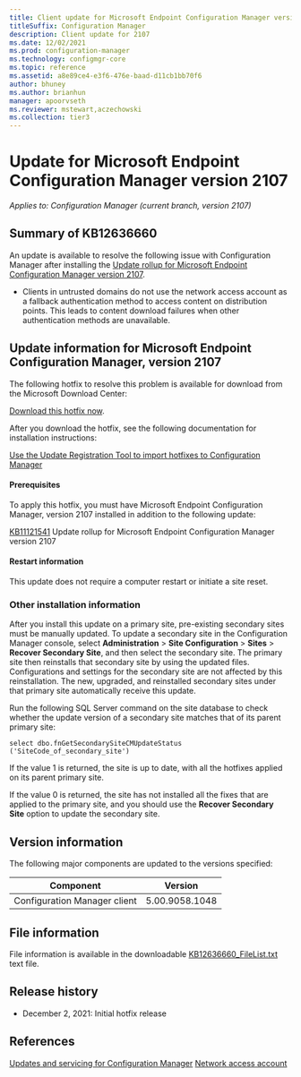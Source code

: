 ```yaml
---
title: Client update for Microsoft Endpoint Configuration Manager version 2107
titleSuffix: Configuration Manager
description: Client update for 2107
ms.date: 12/02/2021
ms.prod: configuration-manager
ms.technology: configmgr-core
ms.topic: reference
ms.assetid: a8e89ce4-e3f6-476e-baad-d11cb1bb70f6
author: bhuney
ms.author: brianhun
manager: apoorvseth
ms.reviewer: mstewart,aczechowski
ms.collection: tier3
---
```


# Update for Microsoft Endpoint Configuration Manager version 2107

*Applies to: Configuration Manager (current branch, version 2107)*
## Summary of KB12636660

An update is available to resolve the following issue with Configuration Manager after installing the [Update rollup for Microsoft Endpoint Configuration Manager version 2107](./11121541.md).

- Clients in untrusted domains do not use the network access account as a fallback authentication method to access content on distribution points. This leads to content download failures when other authentication methods are unavailable.

## Update information for Microsoft Endpoint Configuration Manager, version 2107
The following hotfix to resolve this problem is available for download from the Microsoft Download Center:

[Download this hotfix now](https://configmgrbits.azureedge.net/qfe/2107/KB12636660_9058.1048/CM2107-KB12636660.ConfigMgr.Update.exe).

After you download the hotfix, see the following documentation for installation instructions:

[Use the Update Registration Tool to import hotfixes to Configuration Manager](../../core/servers/manage/use-the-update-registration-tool-to-import-hotfixes.md)

#### Prerequisites
To apply this hotfix, you must have Microsoft Endpoint Configuration Manager, version 2107 installed in addition to the following update:

[KB11121541](./11121541.md) Update rollup for Microsoft Endpoint Configuration Manager version 2107

#### Restart information
This update does not require a computer restart or initiate a site reset.

### Other installation information
After you install this update on a primary site, pre-existing secondary sites must be manually updated. To update a secondary site in the Configuration Manager console, select **Administration** > **Site Configuration** > **Sites** >  **Recover Secondary Site**, and then select the secondary site. The primary site then reinstalls that secondary site by using the updated files. Configurations and settings for the secondary site are not affected by this reinstallation. The new, upgraded, and reinstalled secondary sites under that primary site automatically receive this update.

Run the following SQL Server command on the site database to check whether the update version of a secondary site matches that of its parent primary site:
   ```code
   select dbo.fnGetSecondarySiteCMUpdateStatus ('SiteCode_of_secondary_site')
   ```
If the value 1 is returned, the site is up to date, with all the hotfixes applied on its parent primary site.

If the value 0 is returned, the site has not installed all the fixes that are applied to the primary site, and you should use the **Recover Secondary Site** option to update the secondary site.

## Version information
The following major components are updated to the versions specified:

|Component |Version |
|---|---|
| Configuration Manager client | 5.00.9058.1048 |

## File information
File information is available in the downloadable [KB12636660_FileList.txt](https://aka.ms/KB12636660_FileList) text file.

## Release history
- December 2, 2021: Initial hotfix release

## References
[Updates and servicing for Configuration Manager](../../core/servers/manage/updates.md)
[Network access account](../../core/plan-design/hierarchy/fundamental-concepts-for-content-management.md#network-access-account)



